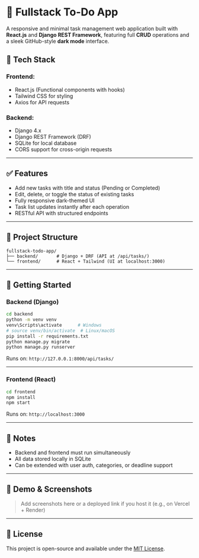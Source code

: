 # 📝 Fullstack To-Do App

A responsive and minimal task management web application built with **React.js** and **Django REST Framework**, featuring full **CRUD** operations and a sleek GitHub-style **dark mode** interface.

## 🔧 Tech Stack

### Frontend:
- React.js (Functional components with hooks)
- Tailwind CSS for styling
- Axios for API requests

### Backend:
- Django 4.x
- Django REST Framework (DRF)
- SQLite for local database
- CORS support for cross-origin requests

---

## ✅ Features
- Add new tasks with title and status (Pending or Completed)
- Edit, delete, or toggle the status of existing tasks
- Fully responsive dark-themed UI
- Task list updates instantly after each operation
- RESTful API with structured endpoints

---

## 📁 Project Structure
```
fullstack-todo-app/
├── backend/       # Django + DRF (API at /api/tasks/)
└── frontend/      # React + Tailwind (UI at localhost:3000)
```

---

## 🚀 Getting Started

### Backend (Django)
```bash
cd backend
python -m venv venv
venv\Scripts\activate      # Windows
# source venv/bin/activate  # Linux/macOS
pip install -r requirements.txt
python manage.py migrate
python manage.py runserver
```
Runs on: `http://127.0.0.1:8000/api/tasks/`

---

### Frontend (React)
```bash
cd frontend
npm install
npm start
```
Runs on: `http://localhost:3000`

---

## 📌 Notes
- Backend and frontend must run simultaneously
- All data stored locally in SQLite
- Can be extended with user auth, categories, or deadline support

---

## 🌟 Demo & Screenshots
> Add screenshots here or a deployed link if you host it (e.g., on Vercel + Render)

---

## 📄 License
This project is open-source and available under the [MIT License](LICENSE).